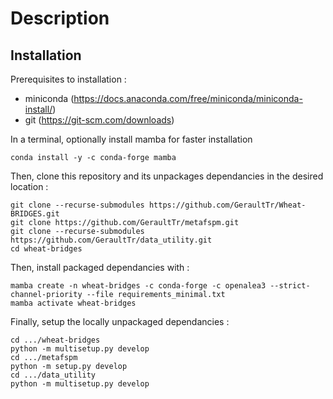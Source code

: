 # Description

## Installation

Prerequisites to installation :
- miniconda (https://docs.anaconda.com/free/miniconda/miniconda-install/) 
- git (https://git-scm.com/downloads)

In a terminal, optionally install mamba for faster installation
```
conda install -y -c conda-forge mamba
```

Then, clone this repository and its unpackages dependancies in the desired location :
```
git clone --recurse-submodules https://github.com/GeraultTr/Wheat-BRIDGES.git
git clone https://github.com/GeraultTr/metafspm.git
git clone --recurse-submodules https://github.com/GeraultTr/data_utility.git
cd wheat-bridges
```

Then, install packaged dependancies with : 
```
mamba create -n wheat-bridges -c conda-forge -c openalea3 --strict-channel-priority --file requirements_minimal.txt
mamba activate wheat-bridges
```

Finally, setup the locally unpackaged dependancies : 
```
cd .../wheat-bridges
python -m multisetup.py develop
cd .../metafspm
python -m setup.py develop
cd .../data_utility
python -m multisetup.py develop
```
